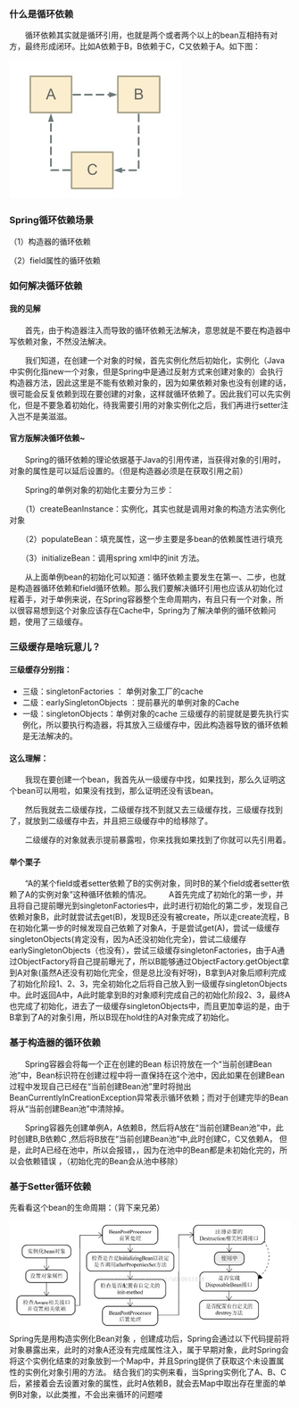 ### 什么是循环依赖
　　循环依赖其实就是循环引用，也就是两个或者两个以上的bean互相持有对方，最终形成闭环。比如A依赖于B，B依赖于C，C又依赖于A。如下图：

![my-logo.png](../picture/spring_循环依赖.jpg)

### Spring循环依赖场景
（1）构造器的循环依赖 

（2）field属性的循环依赖

### 如何解决循环依赖
#### 我的见解
　　首先，由于构造器注入而导致的循环依赖无法解决，意思就是不要在构造器中写依赖对象，不然没法解决。

　　我们知道，在创建一个对象的时候，首先实例化然后初始化，实例化（Java中实例化指new一个对象，但是Spring中是通过反射方式来创建对象的）会执行构造器方法，因此这里是不能有依赖对象的，因为如果依赖对象也没有创建的话，很可能会反复依赖到现在要创建的对象，这样就循环依赖了。因此我们可以先实例化，但是不要急着初始化，待我需要引用的对象实例化之后，我们再进行setter注入岂不是美滋滋。

#### 官方版解决循环依赖~
　　Spring的循环依赖的理论依据基于Java的引用传递，当获得对象的引用时，对象的属性是可以延后设置的。（但是构造器必须是在获取引用之前）

　　Spring的单例对象的初始化主要分为三步：

　　（1）createBeanInstance：实例化，其实也就是调用对象的构造方法实例化对象

　　（2）populateBean：填充属性，这一步主要是多bean的依赖属性进行填充

　　（3）initializeBean：调用spring xml中的init 方法。

　　从上面单例bean的初始化可以知道：循环依赖主要发生在第一、二步，也就是构造器循环依赖和field循环依赖。那么我们要解决循环引用也应该从初始化过程着手，对于单例来说，在Spring容器整个生命周期内，有且只有一个对象，所以很容易想到这个对象应该存在Cache中，Spring为了解决单例的循环依赖问题，使用了三级缓存。

### 三级缓存是啥玩意儿？
#### 三级缓存分别指： 
- 三级：singletonFactories ： 单例对象工厂的cache 
- 二级：earlySingletonObjects ：提前暴光的单例对象的Cache 
- 一级：singletonObjects：单例对象的cache
三级缓存的前提就是要先执行实例化，所以要执行构造器，将其放入三级缓存中，因此构造器导致的循环依赖是无法解决的。
#### 这么理解：
　　我现在要创建一个bean，我首先从一级缓存中找，如果找到，那么久证明这个bean可以用啦，如果没有找到，那么证明还没有该bean。

　　然后我就去二级缓存找，二级缓存找不到就又去三级缓存找，三级缓存找到了，就放到二级缓存中去，并且把三级缓存中的给移除了。

　　二级缓存的对象就表示提前暴露啦，你来找我如果找到了你就可以先引用着。

#### 举个栗子
　　“A的某个field或者setter依赖了B的实例对象，同时B的某个field或者setter依赖了A的实例对象”这种循环依赖的情况。
　　A首先完成了初始化的第一步，并且将自己提前曝光到singletonFactories中，此时进行初始化的第二步，发现自己依赖对象B，此时就尝试去get(B)，发现B还没有被create，所以走create流程，B在初始化第一步的时候发现自己依赖了对象A，于是尝试get(A)，尝试一级缓存singletonObjects(肯定没有，因为A还没初始化完全)，尝试二级缓存earlySingletonObjects（也没有），尝试三级缓存singletonFactories，由于A通过ObjectFactory将自己提前曝光了，所以B能够通过ObjectFactory.getObject拿到A对象(虽然A还没有初始化完全，但是总比没有好呀)，B拿到A对象后顺利完成了初始化阶段1、2、3，完全初始化之后将自己放入到一级缓存singletonObjects中。此时返回A中，A此时能拿到B的对象顺利完成自己的初始化阶段2、3，最终A也完成了初始化，进去了一级缓存singletonObjects中，而且更加幸运的是，由于B拿到了A的对象引用，所以B现在hold住的A对象完成了初始化。



### 基于构造器的循环依赖
　　Spring容器会将每一个正在创建的Bean 标识符放在一个“当前创建Bean池”中，Bean标识符在创建过程中将一直保持在这个池中，因此如果在创建Bean过程中发现自己已经在“当前创建Bean池”里时将抛出BeanCurrentlyInCreationException异常表示循环依赖；而对于创建完毕的Bean将从“当前创建Bean池”中清除掉。

　　Spring容器先创建单例A，A依赖B，然后将A放在“当前创建Bean池”中，此时创建B,B依赖C ,然后将B放在“当前创建Bean池”中,此时创建C，C又依赖A， 但是，此时A已经在池中，所以会报错，，因为在池中的Bean都是未初始化完的，所以会依赖错误 ，（初始化完的Bean会从池中移除）
### 基于Setter循环依赖

先看看这个bean的生命周期：（背下来兄弟）

![my-logo.png](../picture/bean生命周期.png)
　　Spring先是用构造实例化Bean对象 ，创建成功后，Spring会通过以下代码提前将对象暴露出来，此时的对象A还没有完成属性注入，属于早期对象，此时Spring会将这个实例化结束的对象放到一个Map中，并且Spring提供了获取这个未设置属性的实例化对象引用的方法。 结合我们的实例来看，当Spring实例化了A、B、C后，紧接着会去设置对象的属性，此时A依赖B，就会去Map中取出存在里面的单例B对象，以此类推，不会出来循环的问题喽


